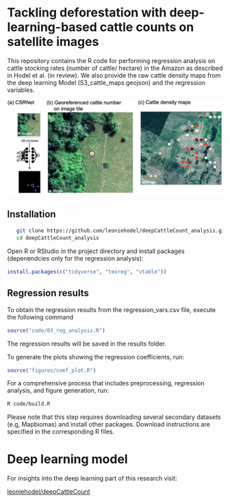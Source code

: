 # Tackling deforestation with deep-learning-based cattle counts on satellite images


This repository contains the R code for performing regression analysis on cattle stocking rates  (number of cattle/ hectare) in the Amazon as described in Hodel et al. (in review). We also provide the raw cattle density maps from the deep learning Model (S3_cattle_maps.geojson) and the regression variables. 


![](./imgs/img1.png)

## Installation
```bash
   git clone https://github.com/leoniehodel/deepCattleCount_analysis.git
   cd deepCattleCount_analysis
```
Open R or RStudio in the project directory and install packages (depenendcies only for the regression analysis):

``` R
install.packages(c("tidyverse", "texreg", "vtable"))
``` 

## Regression results

To obtain the regression results from the regression_vars.csv file, execute the following command

```R
source("code/03_reg_analysis.R")
```
The regression results will be saved in the results folder.


To generate the plots showing the regression coefficients, run:

```R
source("figures/coef_plot.R")
```

For a comprehensive process that includes preprocessing, regression analysis, and figure generation, run:

```bash
R code/build.R
```
Please note that this step requires downloading several secondary datasets (e.g, Mapbiomas) and install other packages. Download instructions are specified in the corresponding R files. 


# Deep learning model 
For insights into the deep learning part of this research visit: 

[leoniehodel/deepCattleCount](https://github.com/leoniehodel/deepCattleCounts)

